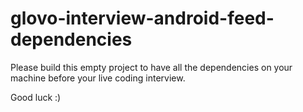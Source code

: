 # glovo-interview-android-feed-dependencies

Please build this empty project to have all the dependencies on your machine before your live coding interview.

Good luck :)